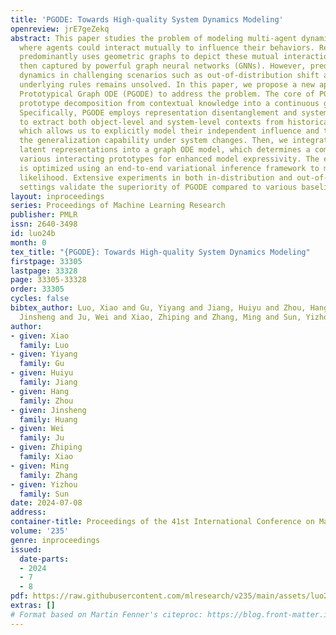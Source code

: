 ```yaml
---
title: 'PGODE: Towards High-quality System Dynamics Modeling'
openreview: jrE7geZekq
abstract: This paper studies the problem of modeling multi-agent dynamical systems,
  where agents could interact mutually to influence their behaviors. Recent research
  predominantly uses geometric graphs to depict these mutual interactions, which are
  then captured by powerful graph neural networks (GNNs). However, predicting interacting
  dynamics in challenging scenarios such as out-of-distribution shift and complicated
  underlying rules remains unsolved. In this paper, we propose a new approach named
  Prototypical Graph ODE (PGODE) to address the problem. The core of PGODE is to incorporate
  prototype decomposition from contextual knowledge into a continuous graph ODE framework.
  Specifically, PGODE employs representation disentanglement and system parameters
  to extract both object-level and system-level contexts from historical trajectories,
  which allows us to explicitly model their independent influence and thus enhances
  the generalization capability under system changes. Then, we integrate these disentangled
  latent representations into a graph ODE model, which determines a combination of
  various interacting prototypes for enhanced model expressivity. The entire model
  is optimized using an end-to-end variational inference framework to maximize the
  likelihood. Extensive experiments in both in-distribution and out-of-distribution
  settings validate the superiority of PGODE compared to various baselines.
layout: inproceedings
series: Proceedings of Machine Learning Research
publisher: PMLR
issn: 2640-3498
id: luo24b
month: 0
tex_title: "{PGODE}: Towards High-quality System Dynamics Modeling"
firstpage: 33305
lastpage: 33328
page: 33305-33328
order: 33305
cycles: false
bibtex_author: Luo, Xiao and Gu, Yiyang and Jiang, Huiyu and Zhou, Hang and Huang,
  Jinsheng and Ju, Wei and Xiao, Zhiping and Zhang, Ming and Sun, Yizhou
author:
- given: Xiao
  family: Luo
- given: Yiyang
  family: Gu
- given: Huiyu
  family: Jiang
- given: Hang
  family: Zhou
- given: Jinsheng
  family: Huang
- given: Wei
  family: Ju
- given: Zhiping
  family: Xiao
- given: Ming
  family: Zhang
- given: Yizhou
  family: Sun
date: 2024-07-08
address:
container-title: Proceedings of the 41st International Conference on Machine Learning
volume: '235'
genre: inproceedings
issued:
  date-parts:
  - 2024
  - 7
  - 8
pdf: https://raw.githubusercontent.com/mlresearch/v235/main/assets/luo24b/luo24b.pdf
extras: []
# Format based on Martin Fenner's citeproc: https://blog.front-matter.io/posts/citeproc-yaml-for-bibliographies/
---
```

